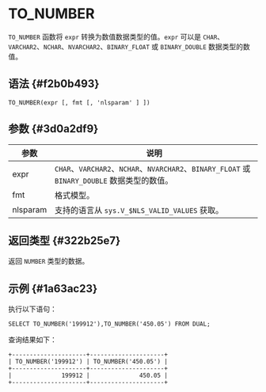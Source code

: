TO_NUMBER 
==============================



`TO_NUMBER` 函数将 `expr` 转换为数值数据类型的值。`expr` 可以是 `CHAR`、`VARCHAR2`、`NCHAR`、`NVARCHAR2`、`BINARY_FLOAT` 或 `BINARY_DOUBLE` 数据类型的数值。

语法 {#f2b0b493}
--------------

    TO_NUMBER(expr [, fmt [, 'nlsparam' ] ])



参数 {#3d0a2df9}
--------------



|    参数    |                                       说明                                        |
|----------|---------------------------------------------------------------------------------|
| expr     | `CHAR`、`VARCHAR2`、`NCHAR`、`NVARCHAR2`、`BINARY_FLOAT` 或 `BINARY_DOUBLE` 数据类型的数值。 |
| fmt      | 格式模型。                                                                           |
| nlsparam | 支持的语言从 `sys.V_$NLS_VALID_VALUES` 获取。                                            |



返回类型 {#322b25e7}
----------------

返回 `NUMBER` 类型的数据。

示例 {#1a63ac23}
--------------

执行以下语句：

    SELECT TO_NUMBER('199912'),TO_NUMBER('450.05') FROM DUAL;



查询结果如下：

    +---------------------+---------------------+
    | TO_NUMBER('199912') | TO_NUMBER('450.05') |
    +---------------------+---------------------+
    |              199912 |              450.05 |
    +---------------------+---------------------+


